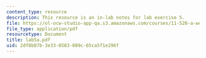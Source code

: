 ```yaml
---
content_type: resource
description: This resource is an in-lab notes for lab exercise 5.
file: https://ol-ocw-studio-app-qa.s3.amazonaws.com/courses/11-520-a-workshop-on-geographic-information-systems-fall-2005/2df8b07b3e330583089c65ca5f1e296f_lab5a.pdf
file_type: application/pdf
resourcetype: Document
title: lab5a.pdf
uid: 2df8b07b-3e33-0583-089c-65ca5f1e296f
---
```

